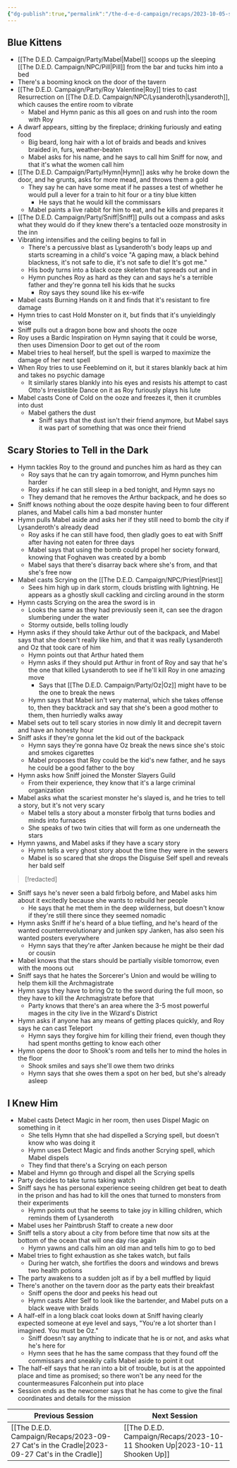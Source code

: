 ```yaml
---
{"dg-publish":true,"permalink":"/the-d-e-d-campaign/recaps/2023-10-05-sniff-test/","created":"","updated":""}
---
```



## Blue Kittens

- [[The D.E.D. Campaign/Party/Mabel\|Mabel]] scoops up the sleeping [[The D.E.D. Campaign/NPC/Pill\|Pill]]  from the bar and tucks him into a bed
- There's a booming knock on the door of the tavern 
- [[The D.E.D. Campaign/Party/Roy Valentine\|Roy]] tries to cast Resurrection on [[The D.E.D. Campaign/NPC/Lysanderoth\|Lysanderoth]], which causes the entire room to vibrate 
	- Mabel and Hymn panic as this all goes on and rush into the room with Roy
- A dwarf appears, sitting by the fireplace; drinking furiously and eating food 
	- Big beard, long hair with a lot of braids and beads and knives braided in, furs, weather-beaten
	- Mabel asks for his name, and he says to call him Sniff for now, and that it's what the women call him
- [[The D.E.D. Campaign/Party/Hymn\|Hymn]] asks why he broke down the door, and he grunts, asks for more mead, and throws them a gold
	- They say he can have some meat if he passes a test of whether he would pull a lever for a train to hit four  or a tiny blue kitten 
		- He says that he would kill the commissars
	- Mabel paints a live rabbit for him to eat, and he kills and prepares it 
- [[The D.E.D. Campaign/Party/Sniff\|Sniff]] pulls out a compass and asks what they would do if they knew there's a tentacled ooze monstrosity in the inn 
- Vibrating intensifies and the ceiling begins to fall in
	- There's a percussive blast as Lysanderoth's body leaps up and starts screaming in a child's voice "A gaping maw, a black behind blackness, it's not safe to die, it's not safe to die! It's got me."
	- His body turns into a black ooze skeleton that spreads out and in 
	- Hymn punches Roy as hard as they can and says he's a terrible father and they're gonna tell his kids that he sucks
		- Roy says they sound like his ex-wife
- Mabel casts Burning Hands on it and finds that it's resistant to fire damage 
- Hymn tries to cast Hold Monster on it, but finds that it's unyieldingly wise 
- Sniff pulls out a dragon bone bow and shoots the ooze 
- Roy uses a Bardic Inspiration on Hymn saying that it could be worse, then uses Dimension Door to get out of the room 
- Mabel tries to heal herself, but the spell is warped to maximize the damage of her next spell
- When Roy tries to use Feeblemind on it, but it stares blankly back at him and takes no psychic damage 
	- It similarly stares blankly into his eyes and resists his attempt to cast Otto's Irresistible Dance on it as Roy furiously plays his lute 
- Mabel casts Cone of Cold on the ooze and freezes it, then it crumbles into dust 
	- Mabel gathers the dust
		-  Sniff says that the dust isn't their friend anymore, but Mabel says it was part of something that was once their friend


## Scary Stories to Tell in the Dark 
- Hymn tackles Roy to the ground and punches him as hard as they can
	- Roy says that he can try again tomorrow, and Hymn punches him harder 
	- Roy asks if he can still sleep in a bed tonight, and Hymn says no 
	- They demand that he removes the Arthur backpack, and he does so
- Sniff knows nothing about the ooze despite having been to four different planes, and Mabel calls him a bad monster hunter
- Hymn pulls Mabel aside and asks her if they still need to bomb the city if Lysanderoth's already dead 
	- Roy asks if he can still have food, then gladly goes to eat with Sniff after having not eaten for three days 
	- Mabel says that using the bomb could propel her society forward, knowing that Foghaven was created by a bomb 
	- Mabel says that there's disarray back where she's from, and that she's free now 
- Mabel casts Scrying on the [[The D.E.D. Campaign/NPC/Priest\|Priest]] 
	- Sees him high up in dark storm, clouds bristling with lightning. He appears as a ghostly skull cackling and circling around in the storm 
- Hymn casts Scrying on the area the sword is in
	- Looks the same as they had previously seen it, can see the dragon slumbering under the water 
	- Stormy outside, bells tolling loudly
- Hymn asks if they should take Arthur out of the backpack, and Mabel says that she doesn't really like him, and that it was really Lysanderoth and Oz that took care of him
	- Hymn points out that Arthur hated them
	- Hymn asks if they should put Arthur in front of Roy and say that he's the one that killed Lysanderoth to see if he'll kill Roy in one amazing move 
		- Says that [[The D.E.D. Campaign/Party/Oz\|Oz]] might have to be the one to break the news 
	- Hymn says that Mabel isn't very maternal, which she takes offense to, then they backtrack and say that she's been a good mother to them, then hurriedly walks away
- Mabel sets out to tell scary stories in now dimly lit and decrepit tavern and have an honesty hour
- Sniff asks if they're gonna let the kid out of the backpack 
	- Hymn says they're gonna have Oz break the news since she's stoic and smokes cigarettes 
	- Mabel proposes that Roy could be the kid's new father, and he says he could be a good father to the boy
- Hymn asks how Sniff joined the Monster Slayers Guild 
	- From their experience, they know that it's a large criminal organization 
- Mabel asks what the scariest monster he's slayed is, and he tries to tell a story, but it's not very scary 
	- Mabel tells a story about a monster firbolg that turns bodies and minds into furnaces 
	- She speaks of two twin cities that will form as one underneath the stars 
- Hymn yawns, and Mabel asks if they have a scary story 
	- Hymn tells a very ghost story about the time they were in the sewers 
	- Mabel is so scared that she drops the Disguise Self spell and reveals her bald self 

>[!redacted]


- Sniff says he's never seen a bald firbolg before, and Mabel asks him about it excitedly because she wants to rebuild her people 
	- He says that he met them in the deep wilderness, but doesn't know if they're still there since they seemed nomadic
- Hymn asks Sniff if he's heard of a blue tiefling, and he's heard of the wanted counterrevolutionary and junken spy Janken, has also seen his wanted posters everywhere 
	- Hymn says that they're after Janken because he might be their dad or cousin
- Mabel knows that the stars should be partially visible tomorrow, even with the moons out 
- Sniff says that he hates the Sorcerer's Union and would be willing to help them kill the Archmagistrate 
- Hymn says they have to bring Oz to the sword during the full moon, so they have to kill the Archmagistrate before that 
	- Party knows that there's an area where the 3-5 most powerful mages in the city live in the Wizard's District
- Hymn asks if anyone has any means of getting places quickly, and Roy says he can cast Teleport 
	- Hymn says they forgive him for killing their friend, even though they had spent months getting to know each other 
- Hymn opens the door to Shook's room and tells her to mind the holes in the floor 
	- Shook smiles and says she'll owe them two drinks 
	- Hymn says that she owes them a spot on her bed, but she's already asleep

## I Knew Him 

- Mabel casts Detect Magic in her room, then uses Dispel Magic on something in it
	- She tells Hymn that she had dispelled a Scrying spell, but doesn't know who was doing it
	- Hymn uses Detect Magic and finds another Scrying spell, which Mabel dispels 
	- They find that there's a Scrying on each person 
- Mabel and Hymn go through and dispel all the Scrying spells 
- Party decides to take turns taking watch
- Sniff says he has personal experience seeing children get beat to death in the prison and has had to kill the ones that turned to monsters from their experiments
	- Hymn points out that he seems to take joy in killing children, which reminds them of Lysanderoth
- Mabel uses her Paintbrush Staff to create a new door 
- Sniff tells a story about a city from before time that now sits at the bottom of the ocean that will one day rise again
	- Hymn yawns and calls him an old man and tells him to go to bed 
- Mabel tries to fight exhaustion as she takes watch, but fails 
	- During her watch, she fortifies the doors and windows and brews two health potions
- The party awakens to a sudden jolt as if by a bell muffled by liquid 
- There's another on the tavern door as the party eats their breakfast 
	- Sniff opens the door and peeks his head out 
	- Hymn casts Alter Self to look like the bartender, and Mabel puts on a black weave with braids 
- A half-elf in a long black coat looks down at Sniff having clearly expected someone at eye level and says, "You're a lot shorter than I imagined. You must be Oz."
	- Sniff doesn't say anything to indicate that he is or not, and asks what he's here for
	- Hymn sees that he has the same compass that they found off the commissars and sneakily calls Mabel aside to point it out
- The half-elf says that he ran into a bit of trouble, but is at the appointed place and time as promised; so there won't be any need for the countermeasures Falconhein put into place 
- Session ends as the newcomer says that he has come to give the final coordinates and details for the mission 

|  **Previous Session**   |   **Next Session**   |
| --- | --- |
| [[The D.E.D. Campaign/Recaps/2023-09-27 Cat's in the Cradle\|2023-09-27 Cat's in the Cradle]]  |  [[The D.E.D. Campaign/Recaps/2023-10-11 Shooken Up\|2023-10-11 Shooken Up]]|